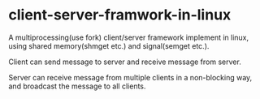 # client-server-framwork-in-linux
A multiprocessing(use fork) client/server framework implement in linux, using shared memory(shmget etc.) and signal(semget etc.). 

Client can send message to server and receive message from server. 

Server can receive message from multiple clients in a non-blocking way, and broadcast the message to all clients.
